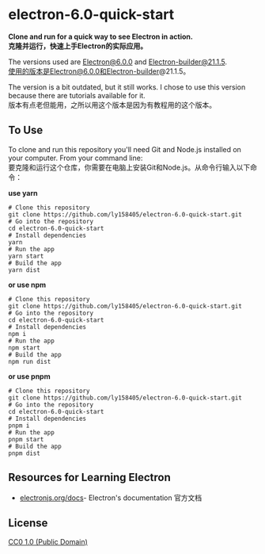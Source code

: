 # electron-6.0-quick-start

**Clone and run for a quick way to see Electron in action.<br>克隆并运行，快速上手Electron的实际应用。**

The versions used are Electron@6.0.0 and Electron-builder@21.1.5.  
使用的版本是Electron@6.0.0和Electron-builder@21.1.5。

The version is a bit outdated, but it still works. I chose to use this version because there are tutorials available for it.
<br>版本有点老但能用，之所以用这个版本是因为有教程用的这个版本。

## To Use
To clone and run this repository you'll need Git and Node.js  installed on your computer. From your command line:
<br>要克隆和运行这个仓库，你需要在电脑上安装Git和Node.js。从命令行输入以下命令：

**use yarn**
```
# Clone this repository
git clone https://github.com/ly158405/electron-6.0-quick-start.git
# Go into the repository
cd electron-6.0-quick-start
# Install dependencies
yarn
# Run the app
yarn start
# Build the app
yarn dist
```
**or use npm**
```
# Clone this repository
git clone https://github.com/ly158405/electron-6.0-quick-start.git
# Go into the repository
cd electron-6.0-quick-start
# Install dependencies
npm i
# Run the app
npm start
# Build the app
npm run dist
```
**or use pnpm**
```
# Clone this repository
git clone https://github.com/ly158405/electron-6.0-quick-start.git
# Go into the repository
cd electron-6.0-quick-start
# Install dependencies
pnpm i
# Run the app
pnpm start
# Build the app
pnpm dist
```

## Resources for Learning Electron 
- [electronjs.org/docs](https://electronjs.org/docs)- Electron's documentation 官方文档


## License
[CC0 1.0 (Public Domain)](https://github.com/electron/electron-quick-start/blob/main/LICENSE.md)
